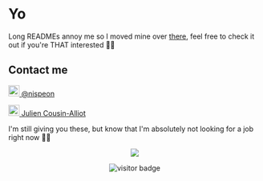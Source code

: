 # Yo

Long READMEs annoy me so I moved mine over [there](https://github.com/Nispeon/Nispeon/blob/main/README.md.old), feel free to check it out if you're THAT interested 🙏🏼

## Contact me

<img alt="codeSTACKr | Twitter" width="22px" src="https://cdn.jsdelivr.net/npm/simple-icons@v3/icons/twitter.svg" />[ @nispeon](https://twitter.com/nispeon)

<img alt="codeSTACKr | LinkedIn" width="22px" src="https://cdn.jsdelivr.net/npm/simple-icons@v3/icons/linkedin.svg" />[ Julien Cousin-Alliot](https://www.linkedin.com/in/julien-cousin-alliot/)

I'm still giving you these, but know that I'm absolutely not looking for a job right now 🤞🏼


<p align="center">
  <img src="https://git-stars.com/share/embed/nispeon.svg">
</p>
  
<p align="center">
  <img src="https://visitor-badge.glitch.me/badge?page_id=nispeon.nispeon" alt="visitor badge"/>
</p>
